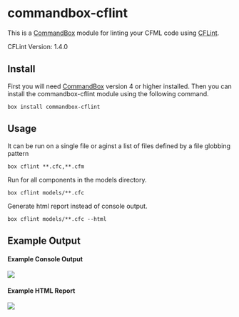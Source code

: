 # commandbox-cflint

This is a [CommandBox](https://www.ortussolutions.com/products/commandbox) module for linting your CFML code using [CFLint](https://github.com/cflint/CFLint).

CFLint Version: 1.4.0

## Install

First you will need [CommandBox](https://www.ortussolutions.com/products/commandbox) version 4 or higher installed. Then you can install the commandbox-cflint module using the following command.

```
box install commandbox-cflint
```

## Usage

It can be run on a single file or aginst a list of files defined by a file globbing pattern

```
box cflint **.cfc,**.cfm
```

Run for all components in the models directory.

```
box cflint models/**.cfc
```

Generate html report instead of console output.

```
box cflint models/**.cfc --html
```

## Example Output

#### Example Console Output

<img src="https://raw.githubusercontent.com/jsteinshouer/commandbox-cflint/master/examples/cflint-console-example.png" class="img-responsive" />

#### Example HTML Report

<img src="https://raw.githubusercontent.com/jsteinshouer/commandbox-cflint/master/examples/cflint-html-example.png" class="img-responsive" />